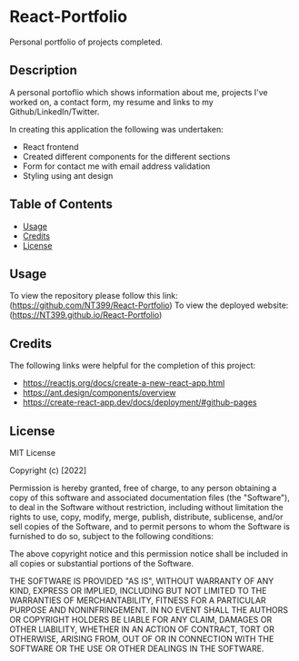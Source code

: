 # React-Portfolio
Personal portfolio of projects completed.

## Description

A personal portoflio which shows information about me, projects I've worked on, a contact form, my resume and links to my Github/LinkedIn/Twitter.

In creating this application the following was undertaken:
- React frontend
- Created different components for the different sections
- Form for contact me with email address validation
- Styling using ant design


## Table of Contents

- [Usage](#usage)
- [Credits](#credits)
- [License](#license)


## Usage

To view the repository please follow this link: (https://github.com/NT399/React-Portfolio)
To view the deployed website: (https://NT399.github.io/React-Portfolio)


## Credits

The following links were helpful for the completion of this project:
- https://reactjs.org/docs/create-a-new-react-app.html
- https://ant.design/components/overview
- https://create-react-app.dev/docs/deployment/#github-pages


## License

MIT License

Copyright (c) [2022]

Permission is hereby granted, free of charge, to any person obtaining a copy
of this software and associated documentation files (the "Software"), to deal
in the Software without restriction, including without limitation the rights
to use, copy, modify, merge, publish, distribute, sublicense, and/or sell
copies of the Software, and to permit persons to whom the Software is
furnished to do so, subject to the following conditions:

The above copyright notice and this permission notice shall be included in all
copies or substantial portions of the Software.

THE SOFTWARE IS PROVIDED "AS IS", WITHOUT WARRANTY OF ANY KIND, EXPRESS OR
IMPLIED, INCLUDING BUT NOT LIMITED TO THE WARRANTIES OF MERCHANTABILITY,
FITNESS FOR A PARTICULAR PURPOSE AND NONINFRINGEMENT. IN NO EVENT SHALL THE
AUTHORS OR COPYRIGHT HOLDERS BE LIABLE FOR ANY CLAIM, DAMAGES OR OTHER
LIABILITY, WHETHER IN AN ACTION OF CONTRACT, TORT OR OTHERWISE, ARISING FROM,
OUT OF OR IN CONNECTION WITH THE SOFTWARE OR THE USE OR OTHER DEALINGS IN THE
SOFTWARE.
